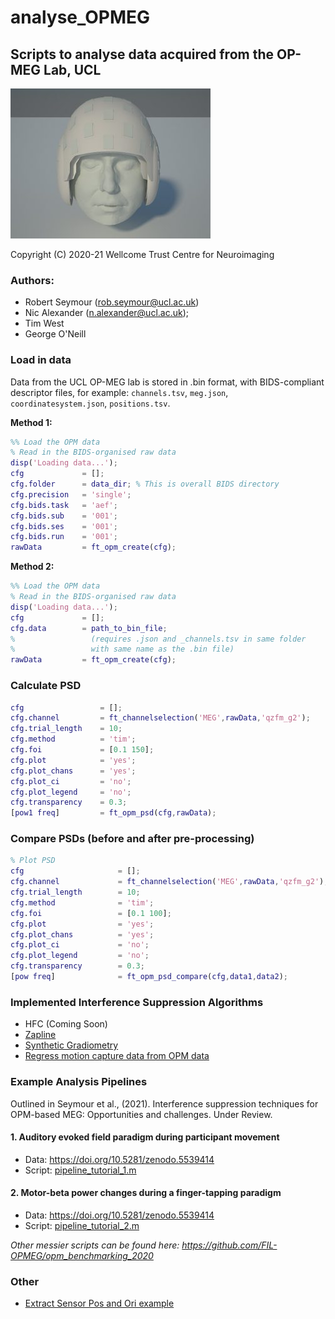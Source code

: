 # analyse_OPMEG
## Scripts to analyse data acquired from the OP-MEG Lab, UCL

![opm](./old/opm_image.jpg)

Copyright (C) 2020-21 Wellcome Trust Centre for Neuroimaging

### Authors:  
- Robert Seymour (rob.seymour@ucl.ac.uk)
- Nic Alexander  (n.alexander@ucl.ac.uk);
- Tim West
- George O'Neill
          
### Load in data

Data from the UCL OP-MEG lab is stored in .bin format, with BIDS-compliant descriptor files, for example: `channels.tsv`, `meg.json`, `coordinatesystem.json`, `positions.tsv`.

**Method 1:**
```matlab
%% Load the OPM data
% Read in the BIDS-organised raw data
disp('Loading data...');
cfg             = [];
cfg.folder      = data_dir; % This is overall BIDS directory
cfg.precision   = 'single';
cfg.bids.task   = 'aef';
cfg.bids.sub    = '001';
cfg.bids.ses    = '001';
cfg.bids.run    = '001';
rawData         = ft_opm_create(cfg);
```

**Method 2:**
```matlab
%% Load the OPM data
% Read in the BIDS-organised raw data
disp('Loading data...');
cfg             = [];
cfg.data        = path_to_bin_file;
%                 (requires .json and _channels.tsv in same folder
%                 with same name as the .bin file)
rawData         = ft_opm_create(cfg);
```

### Calculate PSD

```matlab
cfg                 = [];
cfg.channel         = ft_channelselection('MEG',rawData,'qzfm_g2');
cfg.trial_length    = 10;
cfg.method          = 'tim';
cfg.foi             = [0.1 150];
cfg.plot            = 'yes';
cfg.plot_chans      = 'yes';
cfg.plot_ci         = 'no';
cfg.plot_legend     = 'no';
cfg.transparency    = 0.3;
[pow1 freq]         = ft_opm_psd(cfg,rawData);
```

### Compare PSDs (before and after pre-processing)

```matlab
% Plot PSD
cfg                     = [];
cfg.channel             = ft_channelselection('MEG',rawData,'qzfm_g2');
cfg.trial_length        = 10;
cfg.method              = 'tim';
cfg.foi                 = [0.1 100];
cfg.plot                = 'yes';
cfg.plot_chans          = 'yes';
cfg.plot_ci             = 'no';
cfg.plot_legend         = 'no';
cfg.transparency        = 0.3;
[pow freq]              = ft_opm_psd_compare(cfg,data1,data2);
```


### Implemented Interference Suppression Algorithms

- HFC (Coming Soon)
- [Zapline](./preprocessing/ft_zapline_window.m)
- [Synthetic Gradiometry](./preprocessing/ft_opm_synth_gradiometer_window.m)
- [Regress motion capture data from OPM data](./preprocessing/regress_motive_OPMdata)


### Example Analysis Pipelines

Outlined in Seymour et al., (2021). Interference suppression techniques for OPM-based MEG: Opportunities and challenges. Under Review.

#### 1. Auditory evoked field paradigm during participant movement
- Data: https://doi.org/10.5281/zenodo.5539414
- Script: [pipeline_tutorial_1.m](https://github.com/FIL-OPMEG/tutorials_interference/blob/main/pipeline_tutorial_2.m)

#### 2. Motor-beta power changes during a finger-tapping paradigm
- Data: https://doi.org/10.5281/zenodo.5539414
- Script: [pipeline_tutorial_2.m](https://github.com/FIL-OPMEG/tutorials_interference/blob/main/pipeline_tutorial_2.m)


*Other messier scripts can be found here: https://github.com/FIL-OPMEG/opm_benchmarking_2020*

### Other

- [Extract Sensor Pos and Ori example](./test_scripts/html/extractSensorPositions_Example.html)


